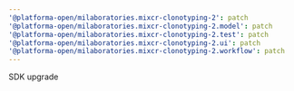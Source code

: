```yaml
---
'@platforma-open/milaboratories.mixcr-clonotyping-2': patch
'@platforma-open/milaboratories.mixcr-clonotyping-2.model': patch
'@platforma-open/milaboratories.mixcr-clonotyping-2.test': patch
'@platforma-open/milaboratories.mixcr-clonotyping-2.ui': patch
'@platforma-open/milaboratories.mixcr-clonotyping-2.workflow': patch
---
```


SDK upgrade
